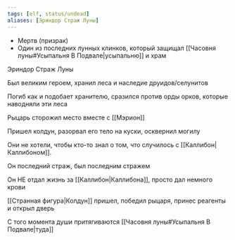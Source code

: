 ```yaml
---
tags: [elf, status/undead]
aliases: [Эриндор Страж Луны]
---
```


- Мертв (призрак)
- Один из последних лунных клинков, который защищал [[Часовня луны#Усыпальня В Подвале|усыпальню]] и храм

Эриндор Страж Луны

Был великим героем, хранил леса и наследие друидов/селунитов

Погиб как и подобает хранителю, сразился против орды орков, которые наводняли эти леса

Рыцарь сторожил место вместе с [[Мэрион]]

Пришел колдун, разорвал его тело на куски, осквернил могилу

Они не хотели, чтобы кто-то знал о том, что случилось с [[Каллибон|Каллибоном]].

Он последний страж, был последним стражем

Он НЕ отдал жизнь за [[Каллибон|Каллибона]], просто дал немного крови

[[Странная фигура|Колдун]] пришел, победил рыцаря, принес реагенты и открыл дверь

С того момента души притягиваются [[Часовня луны#Усыпальня В Подвале|туда]]
